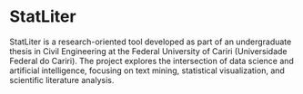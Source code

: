 # StatLiter
StatLiter is a research-oriented tool developed as part of an undergraduate thesis in Civil Engineering at the Federal University of Cariri (Universidade Federal do Cariri). The project explores the intersection of data science and artificial intelligence, focusing on text mining, statistical visualization, and scientific literature analysis.
